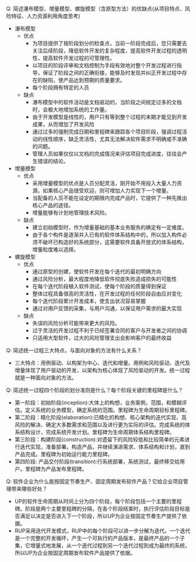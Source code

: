 Q: 简述瀑布模型、增量模型、螺旋模型（含原型方法）的优缺点(从项目特点、风险特征、人力资源利用角度思考)
- 瀑布模型
  - 优点
    - 为项目提供了按阶段划分的检查点，当前一阶段完成后，您只需要去关注后续阶段，降低软件开发的复杂程度，提高软件开发过程的透明性，提高软件开发过程的可管理性。
    - 以项目的阶段评审和文档控制为手段有效地对整个开发过程进行指导，保证了阶段之间的正确衔接，能够及时发现并纠正开发过程中存在的缺陷，使产品达到预期的质量要求。
    - 每个阶段拥有特定的人员
   - 缺点
     - 瀑布模型中的软件活动是文档驱动的，当阶段之间规定过多的文档时，会极大地增加系统的工作量。
     - 由于开发模型是线性的，用户只有等到整个过程的末期才能见到开发成果，从而增加了开发风险
     - 通过过多的强制完成日期和里程碑来跟踪各个项目阶段，强调过程活动的线性顺序，缺乏灵活性，尤其无法解决软件需求不明确或不准确的问题。
     - 管理人员如果仅仅以文档的完成情况来评估项目完成进度，往往会产生错误的结论。
- 增量模型
  - 优点
    - 采用增量模型的优点是人员分配灵活，刚开始不用投入大量人力资源。如果核心产品很受欢迎，则可增加人力实现下一个增量。
    - 当配备的人员不能在设定的期限内完成产品时，它提供了一种先推出核心产品的途径。
    - 增量能够有计划地管理技术风险。
  - 缺点
    - 建立初始模型时，作为增量基础的基本业务服务的确定有一定难度。
    - 由于各个构件是逐渐并入已有的软件体系结构中的，所以加入构件必须不破坏已构造好的系统部分，这需要软件具备开放式的体系结构，增量粒度难以选择。
- 螺旋模型
  - 优点
    - 通过原型的创建，使软件开发在每个迭代的最初明确方向
    - 通过风险分析，最大程度地降低软件彻底失败造成损失的可能性
    - 在每个迭代阶段植入软件测试，使每个阶段的质量得到保证
    - 整体过程具备很高的灵活性，在开发过程的任何阶段自由应对变化
    - 每个迭代阶段累计开发成本，使支出状况容易掌握
    - 通过对用户反馈的采集，与用户沟通，以保证用户需求的最大实现
  - 缺点
    - 失误的风险分析可能带来更大的风险。
    - 过于灵活的开发过程不利于已经签署合同的客户与开发者之间的协调
    - 只适用大型软件，过大的风险管理支出会影响客户的最终收益
  
Q: 简述统一过程三大特点，与面向对象的方法有什么关系？
- 三大特点：用例驱动、以构架为中心、迭代和增量。用例和风险驱动、迭代及增量体现了用户驱动的开发，以架构为核心体现了风险驱动的开发。统一过程就是一种面向对象的方法。

Q: 简述统一过程四个阶段的划分准则是什么？每个阶段关键的里程碑是什么？
- 第一阶段：初始阶段(inception):大体上的构想，业务案例，范围，和模糊评估。定义系统的业务模型，确定系统的范围。里程碑为生命周期目标里程碑。
- 第二阶段：精化阶段(elaboration):已精化的构想、核心架构的迭代实现、高风险的解决、确定大多数需求和范围以及进行更为实际的评估。完成系统的体系结构设计，完成系统开发计划。里程碑为生命周期体系结构里程碑。
- 第三阶段：构建阶段(construction):对遗留下的风险较低和比较简单的元素进行迭代实现，准备部署。构造产品，并继续演进需求、体系结构和计划，直到产品完成。里程碑为初始运行能力里程碑。
- 第四阶段: 产品交付阶段(transition):行系统部署，系统测试，最终移交给用户。里程碑为产品发布里程碑。

Q: 软件企业为什么能按固定节奏生产、固定周期发布软件产品？它给企业项目管理带来哪些好处？
- UP的软件生命周期从时间上分为四个阶段，每个阶段包括一个主要的里程碑。阶段是两个主要里程碑的分隔，在各个阶段结束时，执行评估阶段目标是否满足以决定是否进入下一个阶段，所以UP为企业按固定节奏生产提供了依据。
- RUP采用迭代开发模式，RUP中的每个阶段可以进一步分解为迭代。一个迭代是一个完整的开发循环，产生一个可执行的产品版本，是最终产品的一个子集，它增量式地发展，从一个迭代过程到另一个迭代过程到成为最终的系统，所以UP为企业按固定周期发布软件产品提供了依据。
